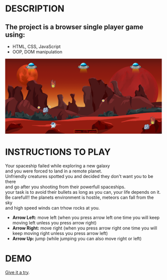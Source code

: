 # DESCRIPTION

## The project is a browser single player game using:  

- HTML, CSS, JavaScript
- OOP, DOM manipulation

![ingame screenshot!](/images/ingamescreenshot.png)

# INSTRUCTIONS TO PLAY

Your spaceship failed while exploring a new galaxy  
and you were forced to land in a remote planet.  
Unfriendly creatures spotted you and decided they don't want you to be there  
and go after you shooting from their powerfull spaceships.  
your task is to avoid their bullets as long as you can, your life depends on it.  
Be carefull!! the planets environment is hostile, meteors can fall from the sky  
and high speed winds can trhow rocks at you. 

- **Arrow Left:** move left (when you press arrow left one time you will keep moving left unless you press arrow right)  
- **Arrow Right:** move right (when you press arrow right one time you will keep moving right unless you press arrow left)  
- **Arrow Up:** jump (while jumping you can also move right or left)  

# DEMO

[Give it a try](https://fndoramos.github.io/Project1-Game-OOP-DOM/).

